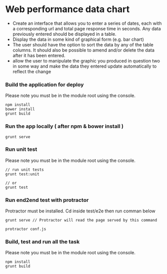 Web performance data chart
==========================

* Create an interface that allows you to enter a series of dates, each with a corresponding url and total
page response time in seconds. Any data previously entered should be displayed in a table.
* Display the data in some kind of graphical form (e.g. bar chart)
* The user should have the option to sort the data by any of the table columns. 
It should also be possible to amend and/or delete the data after it has been entered.
* allow the user to manipulate the graphic you produced in question two in some way and make the data they 
entered update automatically to reflect the change

### Build the application for deploy

Please note you must be in the module root using the console.

```
npm install
bower install
grunt build
```

### Run the app locally ( after npm & bower install )

```
grunt serve
```

### Run unit test
 
Please note you must be in the module root using the console.

```
// run unit tests
grunt test:unit

// or
grunt test
```

### Run end2end test with protractor
 
Protractor must be installed. 
Cd inside test/e2e then run comman below

```
grunt serve // Protractor will read the page served by this command

protractor conf.js
```

### Build, test and run all the task

Please note you must be in the module root using the console.

```
npm install
grunt build
```

